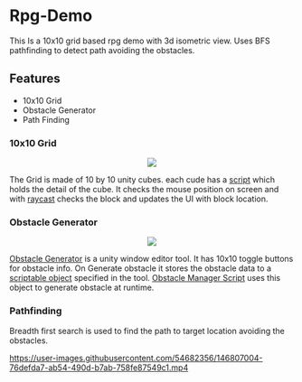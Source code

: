 # Rpg-Demo
This Is a 10x10 grid based rpg demo with 3d isometric view. Uses BFS pathfinding to detect path avoiding the obstacles.
## Features

- 10x10 Grid
- Obstacle Generator
- Path Finding

### 10x10 Grid

<p align="center">
  <img src="https://drive.google.com/uc?export=view&id=10d2VSIW-WZvxm4vuLG-ZriGQLId8-Pm_">
</p>

The Grid is made of 10 by 10 unity cubes. each cude has a [script](RpgProject/Assets/Scripts/TileInfo.cs) which holds the detail of the cube. It checks the mouse position on screen and with [raycast](RpgProject/Assets/Scripts/RaycastManager.cs) checks the block and updates the UI with block location.
### Obstacle Generator

<p align="center">
  <img src="https://drive.google.com/uc?export=view&id=11jm1ehCfDiS73xkRoZoN3SENYBH9r_0L">
</p>

[Obstacle Generator](RpgProject/Assets/Scripts/ObstacleGenerator.cs) is a unity window editor tool. It has 10x10 toggle buttons for obstacle info. On Generate obstacle it stores the obstacle data to a [scriptable object](RpgProject/Assets/Scripts/ObstacleScriptableObject.cs) specified in the tool.
[Obstacle Manager Script](RpgProject/Assets/Scripts/ObstacleManager.cs) uses this object to generate obstacle at runtime. 

### Pathfinding

Breadth first search is used to find the path to target location avoiding the obstacles. 



https://user-images.githubusercontent.com/54682356/146807004-76defda7-ab54-490d-b7ab-758fe87549c1.mp4

